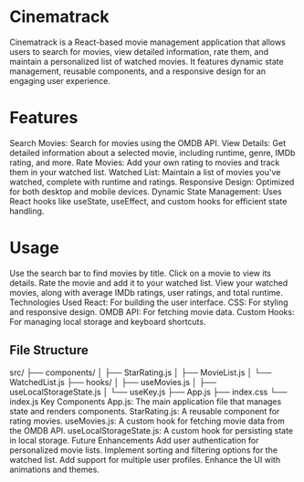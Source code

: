 # Cinematrack
Cinematrack is a React-based movie management application that allows users to search for movies, view detailed information, rate them, and maintain a personalized list of watched movies. It features dynamic state management, reusable components, and a responsive design for an engaging user experience.

# Features
Search Movies: Search for movies using the OMDB API.
View Details: Get detailed information about a selected movie, including runtime, genre, IMDb rating, and more.
Rate Movies: Add your own rating to movies and track them in your watched list.
Watched List: Maintain a list of movies you've watched, complete with runtime and ratings.
Responsive Design: Optimized for both desktop and mobile devices.
Dynamic State Management: Uses React hooks like useState, useEffect, and custom hooks for efficient state handling.
# Usage
Use the search bar to find movies by title.
Click on a movie to view its details.
Rate the movie and add it to your watched list.
View your watched movies, along with average IMDb ratings, user ratings, and total runtime.
Technologies Used
React: For building the user interface.
CSS: For styling and responsive design.
OMDB API: For fetching movie data.
Custom Hooks: For managing local storage and keyboard shortcuts.
## File Structure
src/
├── components/
│   ├── StarRating.js
│   ├── MovieList.js
│   └── WatchedList.js
├── hooks/
│   ├── useMovies.js
│   ├── useLocalStorageState.js
│   └── useKey.js
├── App.js
├── index.css
└── index.js
Key Components
App.js: The main application file that manages state and renders components.
StarRating.js: A reusable component for rating movies.
useMovies.js: A custom hook for fetching movie data from the OMDB API.
useLocalStorageState.js: A custom hook for persisting state in local storage.
Future Enhancements
Add user authentication for personalized movie lists.
Implement sorting and filtering options for the watched list.
Add support for multiple user profiles.
Enhance the UI with animations and themes.
